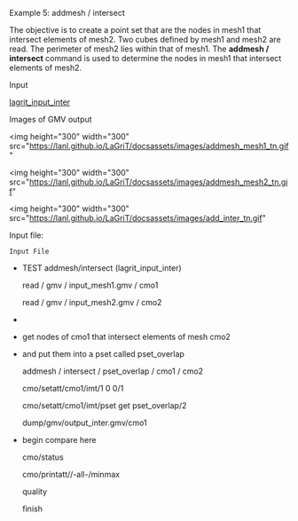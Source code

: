 
Example 5: addmesh / intersect

The objective is to create a point set that are the nodes in mesh1
that intersect elements of mesh2.
Two cubes defined by mesh1 and mesh2 are read. The perimeter of
mesh2 lies within that of mesh1. The **addmesh / intersect** command
is used to determine the nodes in mesh1 that intersect elements of
mesh2.

Input

[lagrit\_input\_inter](../lagrit_input_inter)
 
Images of GMV output


<img height="300" width="300" src="https://lanl.github.io/LaGriT/docsassets/images/addmesh_mesh1_tn.gif"


<img height="300" width="300" src="https://lanl.github.io/LaGriT/docsassets/images/addmesh_mesh2_tn.gif"


<img height="300" width="300" src="https://lanl.github.io/LaGriT/docsassets/images/add_inter_tn.gif"
  

Input file:

    Input File
* TEST
    addmesh/intersect (lagrit\_input\_inter)

    read / gmv / input\_mesh1.gmv / cmo1

    read / gmv / input\_mesh2.gmv / cmo2

    
*

    
* get nodes of cmo1 that intersect elements of mesh cmo2

    
* and put them into a pset called pset\_overlap

    addmesh / intersect / pset\_overlap / cmo1 / cmo2

    cmo/setatt/cmo1/imt/1 0 0/1

    cmo/setatt/cmo1/imt/pset get pset\_overlap/2

    dump/gmv/output\_inter.gmv/cmo1

    
* begin compare here

    cmo/status

    cmo/printatt//-all-/minmax

    quality

    finish


